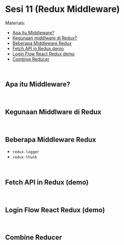 # Sesi 11 (Redux Middleware)

Materials:

- [Apa itu Middleware?](#apa-itu-middleware)
- [Kegunaan middlware di Redux?](#kegunaan-middlware-di-redux)
- [Beberapa Middleware Redux](#bebrapa-middleware-redux)
- [Fetch API in Redux demo](#fetch-api-in-redux-demo)
- [Login Flow React Redux demo](#login-flow-react-redux-demo)
- [Combine Reducer](#combine-reducer)

&nbsp;

## Apa itu Middleware?

&nbsp;

## Kegunaan Middlware di Redux

&nbsp;

## Beberapa Middleware Redux

- `redux-logger`
- `redux-thunk`

&nbsp;

## Fetch API in Redux (demo)

&nbsp;

## Login Flow React Redux (demo)

&nbsp;

## Combine Reducer
